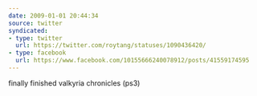 ```yaml
---
date: 2009-01-01 20:44:34
source: twitter
syndicated:
- type: twitter
  url: https://twitter.com/roytang/statuses/1090436420/
- type: facebook
  url: https://www.facebook.com/10155666240078912/posts/41559174595
---
```


finally finished valkyria chronicles (ps3)